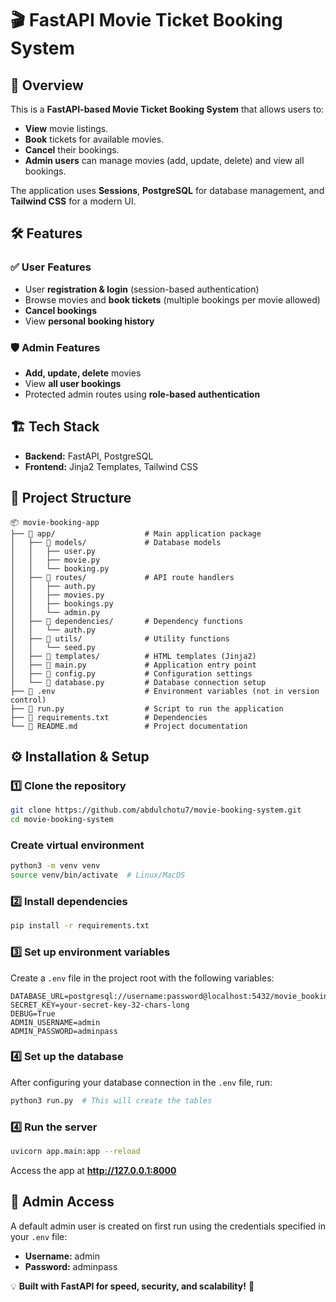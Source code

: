 # 🎬 FastAPI Movie Ticket Booking System

## 🚀 Overview
This is a **FastAPI-based Movie Ticket Booking System** that allows users to:
- **View** movie listings.
- **Book** tickets for available movies.
- **Cancel** their bookings.
- **Admin users** can manage movies (add, update, delete) and view all bookings.

The application uses **Sessions**, **PostgreSQL** for database management, and **Tailwind CSS** for a modern UI.


## 🛠️ Features
### ✅ User Features
- User **registration & login** (session-based authentication)
- Browse movies and **book tickets** (multiple bookings per movie allowed)
- **Cancel bookings**
- View **personal booking history**

### 🛡️ Admin Features
- **Add, update, delete** movies
- View **all user bookings**
- Protected admin routes using **role-based authentication**

## 🏗️ Tech Stack
- **Backend:** FastAPI, PostgreSQL
- **Frontend:** Jinja2 Templates, Tailwind CSS

## 📂 Project Structure
```
📦 movie-booking-app
├── 📂 app/                    # Main application package
│   ├── 📂 models/             # Database models
│   │   ├── user.py
│   │   ├── movie.py
│   │   └── booking.py
│   ├── 📂 routes/             # API route handlers
│   │   ├── auth.py
│   │   ├── movies.py
│   │   ├── bookings.py
│   │   └── admin.py
│   ├── 📂 dependencies/       # Dependency functions
│   │   └── auth.py
│   ├── 📂 utils/              # Utility functions
│   │   └── seed.py
│   ├── 📂 templates/          # HTML templates (Jinja2)
│   ├── 📜 main.py             # Application entry point
│   ├── 📜 config.py           # Configuration settings
│   └── 📜 database.py         # Database connection setup
├── 📜 .env                    # Environment variables (not in version control)
├── 📜 run.py                  # Script to run the application
├── 📜 requirements.txt        # Dependencies
└── 📜 README.md               # Project documentation
```

## ⚙️ Installation & Setup
### 1️⃣ Clone the repository
```sh
git clone https://github.com/abdulchotu7/movie-booking-system.git
cd movie-booking-system
```

### Create virtual environment
```sh
python3 -m venv venv
source venv/bin/activate  # Linux/MacOS
```

### 2️⃣ Install dependencies
```sh
pip install -r requirements.txt
```

### 3️⃣ Set up environment variables

Create a `.env` file in the project root with the following variables:

```
DATABASE_URL=postgresql://username:password@localhost:5432/movie_booking
SECRET_KEY=your-secret-key-32-chars-long
DEBUG=True
ADMIN_USERNAME=admin
ADMIN_PASSWORD=adminpass
```


### 4️⃣ Set up the database

After configuring your database connection in the `.env` file, run:

```sh
python3 run.py  # This will create the tables
```

### 4️⃣ Run the server
```sh
uvicorn app.main:app --reload
```
Access the app at **http://127.0.0.1:8000**

## 🔑 Admin Access
A default admin user is created on first run using the credentials specified in your `.env` file:
- **Username:** admin
- **Password:** adminpass


💡 **Built with FastAPI for speed, security, and scalability!** 🚀
